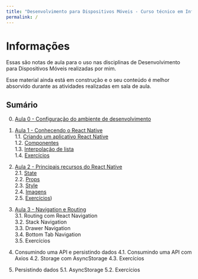 ```yaml
---
title: "Desenvolvimento para Dispositivos Móveis - Curso técnico em Informática"
permalink: /
---
```


# Informações

Essas são notas de aula para o uso nas disciplinas de Desenvolvimento para Dispositivos Móveis realizadas por mim. 

Esse material ainda está em construção e o seu conteúdo é melhor absorvido durante as atividades realizadas em sala de aula.
## Sumário

0. [Aula 0 - Configuração do ambiente de desenvolvimento](ambiente/intro.md)

1. [Aula 1 - Conhecendo o React Native](intro/intro.md)  
  1.1. [Criando um aplicativo React Native](intro/criar-aplicacao-react-native.html)  
  1.2. [Componentes](intro/componentes.html)  
  1.3. [Interpolação de lista](intro/interpolacao-lista.html)  
  1.4. [Exercícios](intro/exercicios.html)   
 
2. [Aula 2 - Principais recursos do React Native](recursos/intro.md)  
  2.1. [State](recursos/state.html)  
  2.2. [Props](recursos/props.html)  
  2.3. [Style](recursos/style.html)  
  2.4. [Imagens](recursos/imagens.html)  
  2.5. [Exercícios](recursos/exercicios.html))  

3. [Aula 3 - Navigation e Routing](navegacao/intro.md)  
  3.1. Routing com React Navigation  
  3.2. Stack Navigation  
  3.3. Drawer Navigation  
  3.4. Bottom Tab Navigation  
  3.5. Exercícios  

4. Consumindo uma API e persistindo dados
  4.1. Consumindo uma API com Axios
  4.2. Storage com AsyncStorage
  4.3. Exercícios

5. Persistindo dados
  5.1. AsyncStorage
  5.2. Exercícios


